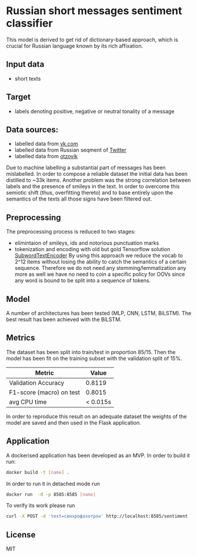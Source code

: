 # Russian short messages sentiment classifier

This model is derived to get rid of dictionary-based approach, which is crucial for Russian language known by its rich affixation.
## Input data
- short texts
## Target
- labels denoting positive, negative or neutral tonality of a message

## Data sources:
- labelled data from [vk.com](https://aclanthology.org/C18-1064.pdf)
- labelled data from Russian seqment of [Twitter](https://twitter.com/)
- labelled data from [otzovik](https://otzovik.com/)

Due to machine labelling a substantial part of messages has been mislabelled. In order to compose a reliable dataset the initial data has been distilled to ~33k items.
Another problem was the strong correlation between labels and the presence of smileys in the text. In order to overcome this semiotic shift (thus, overfitting thereto) and to base entirely upon the semantics of the texts all those signs have been filtered out.

## Preprocessing
The preprocessing process is reduced to two stages:

- elimintaion of smileys, ids and notorious punctuation marks
- tokenization and encoding with old but gold Tensorflow solution [SubwordTextEncoder](https://www.tensorflow.org/datasets/api_docs/python/tfds/deprecated/text/SubwordTextEncoder)
By using this approach we reduce the vocab to 2^12 items without losing the ability to catch the semantics of a certain sequence. Therefore we do not need any stemming/lemmatization any more as well we have no need to coin a specific policy for OOVs since any word is bound to be split into a sequence of tokens.

## Model

A number of architectures has been tested (MLP, CNN, LSTM, BiLSTM). The best result has been achieved with the BiLSTM.

## Metrics
The dataset has been split into train/test in proportion 85/15. Then the model has been fit on the training subset with the validation split of 15%.

| Metric | Value |
| ------ | ------ |
| Validation Accuracy | 0.8119 |
| F1-score (macro) on test | 0.8015 |
| avg CPU time| < 0.015s |

In order to reproduce this result on an adequate dataset the weights of the model are saved and then used in the Flask application.

## Application

A dockerised application has been developed as an MVP.
In order to build it run:

```sh
docker build -t [name] .
```
In order to run it in detached mode run
```sh
docker run  -d -p 8585:8585 [name]
```
To verify its work please run
```sh
curl -X POST -d 'text=синхрофазотрон' http://localhost:8585/sentiment
```
## License

MIT



